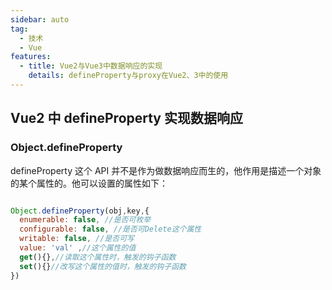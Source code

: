 ```yaml
---
sidebar: auto
tag:
  - 技术
  - Vue
features:
  - title: Vue2与Vue3中数据响应的实现
    details: defineProperty与proxy在Vue2、3中的使用
---
```


## Vue2 中 defineProperty 实现数据响应

### Object.defineProperty

defineProperty 这个 API 并不是作为做数据响应而生的，他作用是描述一个对象的某个属性的。他可以设置的属性如下：

```JavaScript

Object.defineProperty(obj,key,{
  enumerable: false, //是否可枚举
  configurable: false, //是否可Delete这个属性
  writable: false, //是否可写
  value: 'val' ,//这个属性的值
  get(){},//读取这个属性时，触发的钩子函数
  set(){}//改写这个属性的值时，触发的钩子函数
})

```
